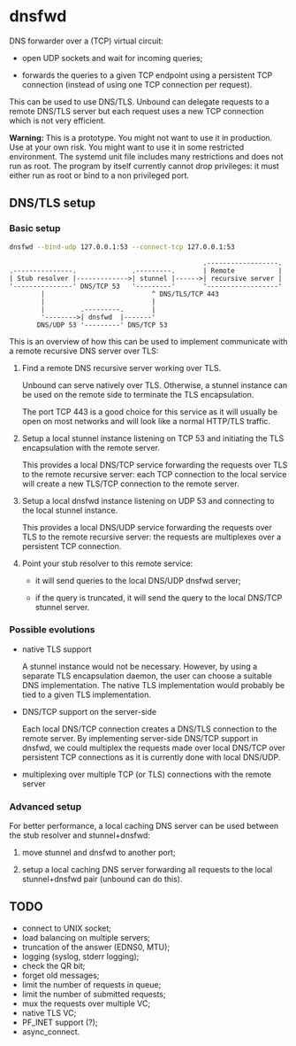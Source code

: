 # dnsfwd

DNS forwarder over a (TCP) virtual circuit:

* open UDP sockets and wait for incoming queries;

* forwards the queries to a given TCP endpoint using a persistent TCP connection
  (instead of using one TCP connection per request).

This can be used to use DNS/TLS. Unbound can delegate requests to a remote
DNS/TLS server but each request uses a new TCP connection which is not very
efficient.

**Warning:** This is a prototype. You might not want to use it in production.
Use at your own risk. You might want to use it in some restricted environment.
The systemd unit file includes many restrictions and does not run as root. The
program by itself currently cannot drop privileges: it must either run as root
or bind to a non privileged port.

## DNS/TLS setup

### Basic setup

~~~sh
dnsfwd --bind-udp 127.0.0.1:53 --connect-tcp 127.0.0.1:53
~~~

~~~
                                                 .------------------.
.---------------.              .---------.       | Remote           |
| Stub resolver |------------->| stunnel |------>| recursive server |
'---------------' DNS/TCP 53   '---------'       '------------------'
        |                           ^ DNS/TLS/TCP 443
        |                           |
        |         .---------.       |
        '-------->| dnsfwd  |-------'
       DNS/UDP 53 '---------' DNS/TCP 53
~~~

This is an overview of how this can be used to implement communicate with a
remote recursive DNS server over TLS:

1. Find a remote DNS recursive server working over TLS.

   Unbound can serve natively over TLS. Otherwise, a stunnel instance can be
   used on the remote side to terminate the TLS encapsulation.

   The port TCP 443 is a good choice for this service as it will usually be open
   on most networks and will look like a normal HTTP/TLS traffic.

2. Setup a local stunnel instance listening on TCP 53 and initiating the TLS
   encapsulation with the remote server.

   This provides a local DNS/TCP service forwarding the requests over TLS to the
   remote recursive server: each TCP connection to the local service will create
   a new TLS/TCP connection to the remote server.

3. Setup a local dnsfwd instance listening on UDP 53 and connecting to the
   local stunnel instance.

   This provides a local DNS/UDP service forwarding the requests over TLS to the
   remote recursive server: the requests are multiplexes over a persistent TCP
   connection.

4. Point your stub resolver to this remote service:

   * it will send queries to the local DNS/UDP dnsfwd server;

   * if the query is truncated, it will send the query to the local DNS/TCP
     stunnel server.

### Possible evolutions

* native TLS support

  A stunnel instance would not be necessary. However, by using a separate TLS
  encapsulation daemon, the user can choose a suitable DNS implementation. The
  native TLS implementation would probably be tied to a given TLS
  implementation.

* DNS/TCP support on the server-side

  Each local DNS/TCP connection creates a DNS/TLS connection to the remote
  server. By implementing server-side DNS/TCP support in dnsfwd, we could
  multiplex the requests made over local DNS/TCP over persistent TCP connections
  as it is currently done with local DNS/UDP.

* multiplexing over multiple TCP (or TLS) connections with the remote server

### Advanced setup

For better performance, a local caching DNS server can be used between the stub
resolver and stunnel+dnsfwd:

1. move stunnel and dnsfwd to another port;

2. setup a local caching DNS server forwarding all requests to the local
   stunnel+dnsfwd pair (unbound can do this).

## TODO

* connect to UNIX socket;
* load balancing on multiple servers;
* truncation of the answer (EDNS0, MTU);
* logging (syslog, stderr logging);
* check the QR bit;
* forget old messages;
* limit the number of requests in queue;
* limit the number of submitted requests;
* mux the requests over multiple VC;
* native TLS VC;
* PF_INET support (?);
* async_connect.
